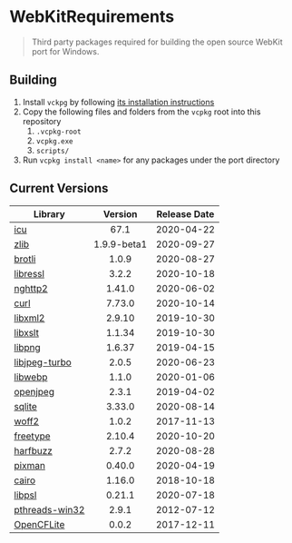 # WebKitRequirements
> Third party packages required for building the open source WebKit port for Windows.

## Building

1. Install `vckpg` by following [its installation instructions](https://github.com/Microsoft/vcpkg)
2. Copy the following files and folders from the `vcpkg` root into this repository
    1. `.vcpkg-root`
    2. `vcpkg.exe`
    2. `scripts/`
3. Run `vcpkg install <name>` for any packages under the port directory


## Current Versions

| Library | Version | Release Date |
|---|:---:|:---:|
| [icu](http://site.icu-project.org) | 67.1 | 2020-04-22 |
| [zlib](https://github.com/zlib-ng/zlib-ng) | 1.9.9-beta1 | 2020-09-27 |
| [brotli](https://github.com/google/brotli) | 1.0.9 | 2020-08-27 |
| [libressl](https://www.libressl.org) | 3.2.2 | 2020-10-18 |
| [nghttp2](https://nghttp2.org) | 1.41.0 | 2020-06-02 |
| [curl](https://curl.haxx.se) | 7.73.0 | 2020-10-14 |
| [libxml2](http://xmlsoft.org/) | 2.9.10 | 2019-10-30 |
| [libxslt](http://xmlsoft.org/libxslt) | 1.1.34 | 2019-10-30 |
| [libpng](http://www.libpng.org/pub/png/libpng.html) | 1.6.37 | 2019-04-15 |
| [libjpeg-turbo](http://libjpeg-turbo.virtualgl.org) | 2.0.5 | 2020-06-23 |
| [libwebp](https://github.com/webmproject/libwebp) | 1.1.0 | 2020-01-06 |
| [openjpeg](https://www.openjpeg.org/) | 2.3.1 | 2019-04-02 |
| [sqlite](http://sqlite.org) | 3.33.0 | 2020-08-14 |
| [woff2](https://github.com/google/woff2) | 1.0.2 | 2017-11-13 |
| [freetype](https://www.freetype.org) | 2.10.4 | 2020-10-20 |
| [harfbuzz](https://github.com/harfbuzz/harfbuzz) | 2.7.2 | 2020-08-28 |
| [pixman](http://www.pixman.org) | 0.40.0 | 2020-04-19 |
| [cairo](https://www.cairographics.org) | 1.16.0 | 2018-10-18 |
| [libpsl](https://github.com/rockdaboot/libpsl) | 0.21.1 | 2020-07-18 |
| [pthreads-win32](https://sourceforge.net/projects/pthreads4w/) | 2.9.1 | 2012-07-12 |
| [OpenCFLite](https://github.com/fujii/OpenCFLite) | 0.0.2 | 2017-12-11 |
